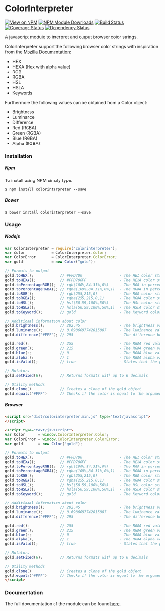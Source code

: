 # ColorInterpreter
[![View on NPM](http://img.shields.io/npm/v/colorinterpreter.svg)](https://www.npmjs.org/package/colorinterpreter)
[![NPM Module Downloads](http://img.shields.io/npm/dt/colorinterpreter.svg)](https://www.npmjs.org/package/colorinterpreter)
[![Build Status](https://travis-ci.org/mortzdk/colorinterpreter.svg?branch=master)](https://travis-ci.org/mortzdk/colorinterpreter)
[![Coverage Status](https://coveralls.io/repos/github/mortzdk/colorinterpreter/badge.svg?branch=master)](https://coveralls.io/github/mortzdk/colorinterpreter?branch=master)
[![Dependency Status](https://david-dm.org/mortzdk/colorinterpreter.svg)](https://david-dm.org/mortzdk/colorinterpreter)

A javascript module to interpret and output browser color strings.

ColorInterpreter support the following browser color strings with inspiration from the [Mozilla Documentation](https://developer.mozilla.org/en-US/docs/Web/CSS/color_value):
* HEX
* HEXA (Hex with alpha value)
* RGB
* RGBA
* HSL
* HSLA
* Keywords

Furthermore the following values can be obtained from a Color object:
* Brightness
* Luminance
* Difference
* Red (RGBA)
* Green (RGBA)
* Blue (RGBA)
* Alpha (RGBA)

### Installation
##### Npm
To install using NPM simply type:
```
$ npm install colorinterpreter --save
```
##### Bower
```
$ bower install colorinterpreter --save

```

### Usage

##### Nodejs
```javascript
var ColorInterpreter = require("colorinterpreter");
var Color            = ColorInterpreter.Color;
var ColorError       = ColorInterpreter.ColorError;
var gold             = new Color("gold");

// Formats to output
gold.toHEX();            // #FFD700                 - The HEX color string                   
gold.toHEXA();           // #FFD700FF               - The HEXA color string
gold.toPercentageRGB();  // rgb(100%,84.31%,0%)     - The RGB in percent color string
gold.toPercentageRGBA(); // rgba(100%,84.31%,0%,1)  - The RGBA in percent color string
gold.toRGB();            // rgb(255,215,0)          - The RGB color string
gold.toRGBA();           // rgba(255,215,0,1)       - The RGBA color string
gold.toHSL();            // hsl(50.59,100%,50%)     - The HSL color string        
gold.toHSLA();           // hsla(50.59,100%,50%,1)  - The HSLA color string
gold.toKeyword();        // gold                    - The Keyword color string

// Additional information about color
gold.brightness();       // 202.45                  - The brightness value
gold.luminance();        // 0.6986087742815887      - The luminance value
gold.difference("#FFF"); // 295                     - The difference between gold and white

gold.red();              // 255                     - The RGBA red value
gold.green();            // 215                     - The RGBA green value
gold.blue();             // 0                       - The RGBA blue value
gold.alpha();            // 1                       - The RGBA alpha value
gold.isValid();          // true                    - States that the parsed color string is valid

// Mutators
gold.setFixed(6);        // Returns formats with up to 6 decimals

// Utility methods
gold.clone()             // Creates a clone of the gold object
gold.equals("#FFF")      // Checks if the color is equal to the argument
```

##### Browser
```HTML
<script src="dist/colorinterpreter.min.js" type="text/javascript">
</script>

<script type="text/javascript">
var Color      = window.ColorInterpreter.Color;
var ColorError = window.ColorInterpreter.ColorError;
var gold       = new Color("gold");

// Formats to output
gold.toHEX();            // #FFD700                 - The HEX color string                   
gold.toHEXA();           // #FFD700FF               - The HEXA color string
gold.toPercentageRGB();  // rgb(100%,84.31%,0%)     - The RGB in percent color string
gold.toPercentageRGBA(); // rgba(100%,84.31%,0%,1)  - The RGBA in percent color string
gold.toRGB();            // rgb(255,215,0)          - The RGB color string
gold.toRGBA();           // rgba(255,215,0,1)       - The RGBA color string
gold.toHSL();            // hsl(50.59,100%,50%)     - The HSL color string        
gold.toHSLA();           // hsla(50.59,100%,50%,1)  - The HSLA color string
gold.toKeyword();        // gold                    - The Keyword color string

// Additional information about color
gold.brightness();       // 202.45                  - The brightness value
gold.luminance();        // 0.6986087742815887      - The luminance value
gold.difference("#FFF"); // 295                     - The difference between gold and white

gold.red();              // 255                     - The RGBA red value
gold.green();            // 215                     - The RGBA green value
gold.blue();             // 0                       - The RGBA blue value
gold.alpha();            // 1                       - The RGBA alpha value
gold.isValid();          // true                    - States that the parsed color string is valid

// Mutators
gold.setFixed(6);        // Returns formats with up to 6 decimals

// Utility methods
gold.clone()             // Creates a clone of the gold object
gold.equals("#FFF")      // Checks if the color is equal to the argument
</script>
```

### Documentation
The full documentation of the module can be found [here](https://github.com/mortzdk/colorinterpreter/tree/master/docs).
